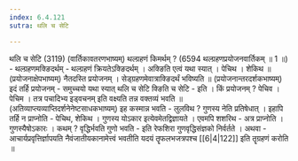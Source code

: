 ```yaml
---
index: 6.4.121
sutra: थलि च सेटि

---
```

 थलि च सेटि (3119) (वार्तिकावतरणभाष्यम्) थल्ग्रहणं किमर्थम् ? (6594 थल्ग्रहणप्रयोजनवार्तिकम् ॥ 1 ॥) - थल्ग्रहणमक्ङिदर्थम् - थल्ग्रहणं क्रियतेऽक्ङिदर्थम् । अक्ङिति एत्वं यथा स्यात् । पेचिथ । शेकिथ ॥ (प्रयोजनाक्षेपभाष्यम्) नैतदस्ति प्रयोजनम् । सेड्ग्रहणमेवात्राक्ङिदर्थं भविष्यति ॥ (प्रयोजनान्तरदर्शकभाष्यम्) इदं तर्हि प्रयोजनम् - समुच्चयो यथा स्यात् थलि च सेटि क्ङिति च सेटि - इति । किं प्रयोजनम् ? पेचिव । पेचिम । तत्र पचादिभ्य इड्वचनम् इति वक्ष्यति तन्न वक्तव्यं भवति ॥ (अतिव्याप्त्यव्याप्तिदर्शनेनेष्टसाधकभाष्यम्) इह कस्मान्न भवति - लुलविथ ? गुणस्य नेति प्रतिषेधात् । इहापि तर्हि न प्राप्नोति - पेचिथ, शेकिथ । गुणस्य योऽकार इत्येवमेतद्विज्ञायते । एवमपि शशरिथ - अत्र प्राप्नोति । गुणस्यैषोऽकारः । कथम् ? वृद्धिर्भवति गुणो भवति - इति रेफशिरा गुणवृद्धिसंज्ञको निर्वर्तते । अथवा -  आचार्यप्रवृत्तिर्ज्ञापयति नैवंजातीयकानामेत्त्वं भवतीति यदयं तॄफलभजत्रपश्च [[6|4|122]] इति तॄग्रहणं करोति ॥ 